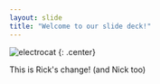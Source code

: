 ```yaml
---
layout: slide
title: "Welcome to our slide deck!"
---
```


![electrocat](https://octodex.github.com/images/electrocat.png)
{: .center}

This is Rick's change! (and Nick too)
